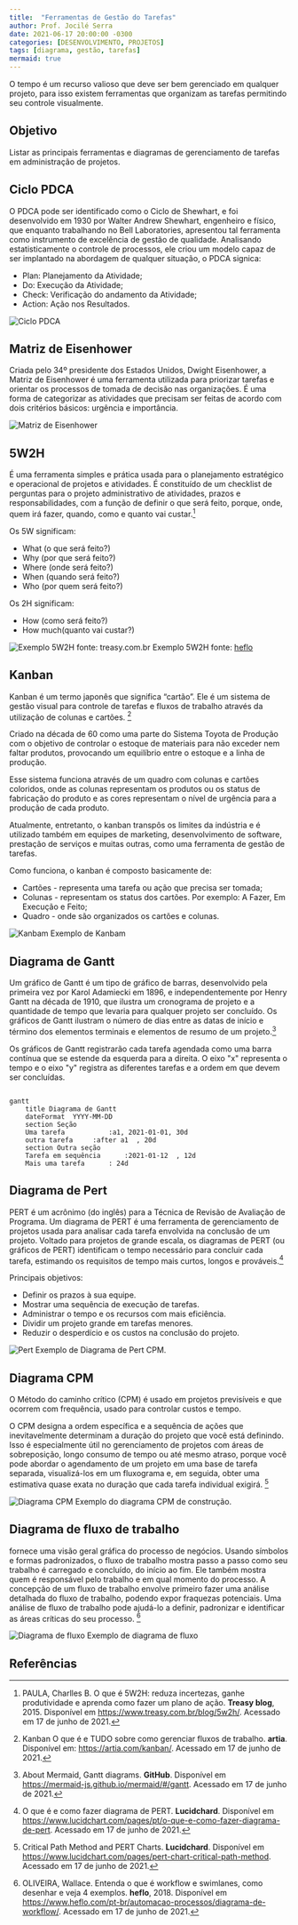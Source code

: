 ```yaml
---
title:  "Ferramentas de Gestão do Tarefas"
author: Prof. Jocilé Serra
date: 2021-06-17 20:00:00 -0300
categories: [DESENVOLVIMENTO, PROJETOS]
tags: [diagrama, gestão, tarefas]
mermaid: true
---
```

O tempo é um recurso valioso que deve ser bem gerenciado em qualquer projeto, para isso existem ferramentas que organizam as tarefas permitindo seu controle visualmente.

## Objetivo

Listar as principais ferramentas e diagramas de gerenciamento de tarefas em administração de projetos.

## Ciclo PDCA

O PDCA pode ser identificado como o Ciclo de Shewhart, e foi desenvolvido em 1930 por Walter Andrew Shewhart, engenheiro e físico, que enquanto trabalhando no Bell Laboratories, apresentou tal ferramenta como instrumento de excelência de gestão de qualidade. Analisando estatisticamente o controle de processos, ele criou um modelo capaz de ser implantado na abordagem de qualquer situação, o PDCA signica:

- Plan: Planejamento da Atividade;
- Do: Execução da Atividade;
- Check: Verificação do andamento da Atividade;
- Action: Ação nos Resultados.

![Ciclo PDCA](https://user-images.githubusercontent.com/45495068/211383338-cfa902a1-e347-43a6-acdd-e86d8eab9de8.png)

## Matriz de Eisenhower

Criada pelo 34º presidente dos Estados Unidos, Dwight Eisenhower, a Matriz de Eisenhower é uma ferramenta utilizada para priorizar tarefas e orientar os processos de tomada de decisão nas organizações. É uma  forma de categorizar as atividades que precisam ser feitas de acordo com dois critérios básicos: urgência e importância.

![Matriz de Eisenhower](https://user-images.githubusercontent.com/45495068/211380271-70aacabb-b574-4bf3-a28d-040452927784.png)

## 5W2H

É uma ferramenta simples e prática usada para o planejamento estratégico e operacional de projetos e atividades. É constituído de um checklist de perguntas para o projeto administrativo de atividades, prazos e responsabilidades, com a função de definir o que será feito, porque, onde, quem irá fazer, quando, como e quanto vai custar.[^1]

Os 5W significam:

- What (o que será feito?)
- Why (por que será feito?)
- Where (onde será feito?)
- When (quando será feito?)
- Who (por quem será feito?)

Os 2H significam:

- How (como será feito?)
- How much(quanto vai custar?)

![Exemplo 5W2H fonte: treasy.com.br](https://user-images.githubusercontent.com/45495068/211382704-5ac1ad62-c191-45a3-a22d-b054625e0c55.png)
Exemplo 5W2H fonte: [heflo](https://www.heflo.com/)

## Kanban

Kanban é um termo japonês que significa “cartão”. Ele é um sistema de gestão visual para controle de tarefas e fluxos de trabalho através da utilização de colunas e cartões. [^2]

Criado na década de 60 como uma parte do Sistema Toyota de Produção com o objetivo de controlar o estoque de materiais para não exceder nem faltar produtos, provocando um equilíbrio entre o estoque e a linha de produção.

Esse sistema funciona através de um quadro com colunas e cartões coloridos, onde as colunas representam os produtos ou os status de fabricação do produto e as cores representam o nível de urgência para a produção de cada produto.

Atualmente, entretanto, o kanban transpôs os limites da indústria e é utilizado também em equipes de marketing, desenvolvimento de software, prestação de serviços e muitas outras, como uma ferramenta de gestão de tarefas.

Como funciona, o kanban é composto basicamente de:

- Cartões - representa  uma tarefa ou ação que precisa ser tomada;
- Colunas - representam os status dos cartões. Por exemplo: A Fazer, Em Execução e Feito;
- Quadro - onde são organizados os cartões e colunas.

![Kanbam](https://user-images.githubusercontent.com/45495068/211382342-2d7d1263-72c9-4a2b-96b1-62bbcd7a33e5.png)
Exemplo de Kanbam

## Diagrama de Gantt

Um gráfico de Gantt é um tipo de gráfico de barras, desenvolvido pela primeira vez por Karol Adamiecki em 1896, e independentemente por Henry Gantt na década de 1910, que ilustra um cronograma de projeto e a quantidade de tempo que levaria para qualquer projeto ser concluído. Os gráficos de Gantt ilustram o número de dias entre as datas de início e término dos elementos terminais e elementos de resumo de um projeto.[^3]

Os gráficos de Gantt registrarão cada tarefa agendada como uma barra contínua que se estende da esquerda para a direita. O eixo "x" representa o tempo e o eixo "y" registra as diferentes tarefas e a ordem em que devem ser concluídas.

```mermaid

gantt
    title Diagrama de Gantt
    dateFormat  YYYY-MM-DD
    section Seção
    Uma tarefa           :a1, 2021-01-01, 30d
    outra tarefa     :after a1  , 20d
    section Outra seção
    Tarefa em sequência      :2021-01-12  , 12d
    Mais uma tarefa      : 24d

```

## Diagrama de Pert

PERT é um acrônimo (do inglês) para a Técnica de Revisão de Avaliação de Programa. Um diagrama de PERT é uma ferramenta de gerenciamento de projetos usada para analisar cada tarefa envolvida na conclusão de um projeto. Voltado para projetos de grande escala, os diagramas de PERT (ou gráficos de PERT) identificam o tempo necessário para concluir cada tarefa, estimando os requisitos de tempo mais curtos, longos e prováveis.[^4]

Principais objetivos:

- Definir os prazos à sua equipe.
- Mostrar uma sequência de execução de tarefas.
- Administrar o tempo e os recursos com mais eficiência.
- Dividir um projeto grande em tarefas menores.
- Reduzir o desperdício e os custos na conclusão do projeto.

![Pert](https://user-images.githubusercontent.com/45495068/211381025-fc21f4ab-8018-4cec-a373-d7e8d3f5f182.png)
Exemplo de Diagrama de Pert CPM.

## Diagrama CPM

 O Método do caminho crítico (CPM) é usado em projetos previsíveis e que ocorrem com frequência, usado para controlar custos e tempo.

 O CPM designa a ordem específica e a sequência de ações que inevitavelmente determinam a duração do projeto que você está definindo. Isso é especialmente útil no gerenciamento de projetos com áreas de sobreposição, longo consumo de tempo ou até mesmo atraso, porque você pode abordar o agendamento de um projeto em uma base de tarefa separada, visualizá-los em um fluxograma e, em seguida, obter uma estimativa quase exata no duração que cada tarefa individual exigirá. [^5]

 ![Diagrama CPM](https://image.slidesharecdn.com/seminariopertcpm-130711202158-phpapp02/95/seminrio-pertcpm-6-638.jpg?cb=1373574204)
 Exemplo do diagrama CPM de construção.

## Diagrama de fluxo de trabalho

fornece uma visão geral gráfica do processo de negócios. Usando símbolos e formas padronizados, o fluxo de trabalho mostra passo a passo como seu trabalho é carregado e concluído, do início ao fim. Ele também mostra quem é responsável pelo trabalho e em qual momento do processo. A concepção de um fluxo de trabalho envolve primeiro fazer uma análise detalhada do fluxo de trabalho, podendo expor fraquezas potenciais. Uma análise de fluxo de trabalho pode ajudá-lo a definir, padronizar e identificar as áreas críticas do seu processo. [^6]

![Diagrama de fluxo](https://user-images.githubusercontent.com/45495068/211382032-27131500-65e0-4dd3-b88d-248bf5214199.png)
Exemplo de diagrama de fluxo

## Referências

[^1]: PAULA, Charlles B. O que é 5W2H: reduza incertezas, ganhe produtividade e aprenda como fazer um plano de ação. **Treasy blog**, 2015. Disponível em <https://www.treasy.com.br/blog/5w2h/>. Acessado em 17 de junho de 2021.

[^2]: Kanban O que é e TUDO sobre como gerenciar fluxos de trabalho. **artia**. Disponível em: <https://artia.com/kanban/>. Acessado em 17 de junho de 2021.

[^3]: About Mermaid, Gantt diagrams. **GitHub**. Disponível em <https://mermaid-js.github.io/mermaid/#/gantt>. Acessado em 17 de junho de 2021.

[^4]: O que é e como fazer diagrama de PERT. **Lucidchard**. Disponível em <https://www.lucidchart.com/pages/pt/o-que-e-como-fazer-diagrama-de-pert>. Acessado em 17 de junho de 2021.

[^5]: Critical Path Method and PERT Charts. **Lucidchard**. Disponível em <https://www.lucidchart.com/pages/pert-chart-critical-path-method>. Acessado em 17 de junho de 2021.

[^6]: OLIVEIRA, Wallace. Entenda o que é workflow e swimlanes, como desenhar e veja 4 exemplos. **heflo**, 2018. Disponível em <https://www.heflo.com/pt-br/automacao-processos/diagrama-de-workflow/>. Acessado em 17 de junho de 2021.
